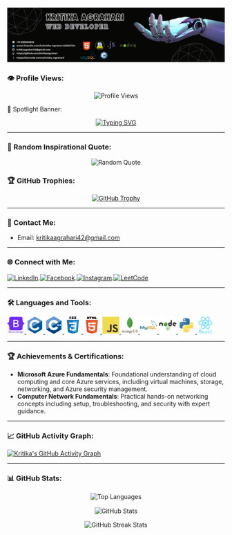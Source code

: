![Banner](https://github.com/KritikaAgrahari/KritikaAgrahari/blob/main/Banner.png)

### 👁️ Profile Views:
<p align="center">
  <img src="https://komarev.com/ghpvc/?username=kritikaagrahari&style=for-the-badge&color=7e8c8d" alt="Profile Views" />
</p>

💫 Spotlight Banner:
<p align="center">
  <a href="https://github.com/KritikaAgrahari">
    <img src="https://readme-typing-svg.demolab.com?font=Fira+Code&size=22&duration=4000&pause=500&color=9f9f9f&center=true&vCenter=true&width=500&lines=Welcome+to+my+GitHub!;I'm+Kritika+Agrahari+👩‍💻;I+Love+Coding+and+Technology;Innovating+with+Passion✨;Building+Technology+for+the+Future" alt="Typing SVG" />
  </a>
</p>

---

### 💬 Random Inspirational Quote:
<p align="center">
  <img src="https://quotes-github-readme.vercel.app/api?type=horizontal&theme=tokyonight" alt="Random Quote" />
</p>

### 🏆 GitHub Trophies:
<p align="center">
  <a href="https://github.com/ryo-ma/github-profile-trophy">
    <img src="https://github-profile-trophy.vercel.app/?username=kritikaagrahari&theme=tokyonight&no-bg=true&no-frame=true&column=6" alt="GitHub Trophy" />
  </a>
</p>

---

### 📧 Contact Me:
- Email: [kritikaagrahari42@gmail.com](mailto:kritikaagrahari42@gmail.com)

---

### 🌐 Connect with Me:
<p align="left">
  <a href="https://linkedin.com/in/kritika-agrahari" target="_blank">
    <img align="center" src="https://raw.githubusercontent.com/rahuldkjain/github-profile-readme-generator/master/src/images/icons/Social/linked-in-alt.svg" alt="LinkedIn" height="30" width="40" />
  </a>
  <a href="https://fb.com/kritika agrahari" target="_blank">
    <img align="center" src="https://raw.githubusercontent.com/rahuldkjain/github-profile-readme-generator/master/src/images/icons/Social/facebook.svg" alt="Facebook" height="30" width="40" />
  </a>
  <a href="https://instagram.com/aaa_kritika" target="_blank">
    <img align="center" src="https://raw.githubusercontent.com/rahuldkjain/github-profile-readme-generator/master/src/images/icons/Social/instagram.svg" alt="Instagram" height="30" width="40" />
  </a>
  <a href="https://www.leetcode.com/kritika agrahari" target="_blank">
    <img align="center" src="https://raw.githubusercontent.com/rahuldkjain/github-profile-readme-generator/master/src/images/icons/Social/leet-code.svg" alt="LeetCode" height="30" width="40" />
  </a>
</p>

---

### 🛠️ Languages and Tools:
<p align="left"> 
  <a href="https://getbootstrap.com" target="_blank" rel="noreferrer"> 
    <img src="https://raw.githubusercontent.com/devicons/devicon/master/icons/bootstrap/bootstrap-plain-wordmark.svg" alt="Bootstrap" width="40" height="40"/> 
  </a> 
  <a href="https://www.cprogramming.com/" target="_blank" rel="noreferrer"> 
    <img src="https://raw.githubusercontent.com/devicons/devicon/master/icons/c/c-original.svg" alt="C" width="40" height="40"/> 
  </a> 
  <a href="https://www.w3schools.com/cpp/" target="_blank" rel="noreferrer"> 
    <img src="https://raw.githubusercontent.com/devicons/devicon/master/icons/cplusplus/cplusplus-original.svg" alt="C++" width="40" height="40"/> 
  </a> 
  <a href="https://www.w3schools.com/css/" target="_blank" rel="noreferrer"> 
    <img src="https://raw.githubusercontent.com/devicons/devicon/master/icons/css3/css3-original-wordmark.svg" alt="CSS3" width="40" height="40"/> 
  </a> 
  <a href="https://www.w3.org/html/" target="_blank" rel="noreferrer"> 
    <img src="https://raw.githubusercontent.com/devicons/devicon/master/icons/html5/html5-original-wordmark.svg" alt="HTML5" width="40" height="40"/> 
  </a> 
  <a href="https://developer.mozilla.org/en-US/docs/Web/JavaScript" target="_blank" rel="noreferrer"> 
    <img src="https://raw.githubusercontent.com/devicons/devicon/master/icons/javascript/javascript-original.svg" alt="JavaScript" width="40" height="40"/> 
  </a> 
  <a href="https://www.mongodb.com/" target="_blank" rel="noreferrer"> 
    <img src="https://raw.githubusercontent.com/devicons/devicon/master/icons/mongodb/mongodb-original-wordmark.svg" alt="MongoDB" width="40" height="40"/> 
  </a> 
  <a href="https://www.mysql.com/" target="_blank" rel="noreferrer"> 
    <img src="https://raw.githubusercontent.com/devicons/devicon/master/icons/mysql/mysql-original-wordmark.svg" alt="MySQL" width="40" height="40"/> 
  </a> 
  <a href="https://nodejs.org" target="_blank" rel="noreferrer"> 
    <img src="https://raw.githubusercontent.com/devicons/devicon/master/icons/nodejs/nodejs-original-wordmark.svg" alt="NodeJS" width="40" height="40"/> 
  </a> 
  <a href="https://www.python.org" target="_blank" rel="noreferrer"> 
    <img src="https://raw.githubusercontent.com/devicons/devicon/master/icons/python/python-original.svg" alt="Python" width="40" height="40"/> 
  </a> 
  <a href="https://reactjs.org/" target="_blank" rel="noreferrer"> 
    <img src="https://raw.githubusercontent.com/devicons/devicon/master/icons/react/react-original-wordmark.svg" alt="React" width="40" height="40"/> 
  </a> 
</p>

---

### 🏆 Achievements & Certifications:
<ul>
  <li><strong>Microsoft Azure Fundamentals</strong>: Foundational understanding of cloud computing and core Azure services, including virtual machines, storage, networking, and Azure security management.</li>
  <li><strong>Computer Network Fundamentals</strong>: Practical hands-on networking concepts including setup, troubleshooting, and security with expert guidance.</li>
</ul>

---

### 📈 GitHub Activity Graph:
[![Kritika's GitHub Activity Graph](https://github-readme-activity-graph.vercel.app/graph?username=kritikaagrahari&theme=tokyonight)](https://github.com/ashutosh00710/github-readme-activity-graph)

---

### 📊 GitHub Stats:
<p align="center">
  <img align="center" src="https://github-readme-stats.vercel.app/api/top-langs?username=kritikaagrahari&show_icons=true&locale=en&layout=compact&theme=tokyonight" alt="Top Languages" />
</p>

<p align="center">
  <img align="center" src="https://github-readme-stats.vercel.app/api?username=kritikaagrahari&show_icons=true&locale=en&theme=tokyonight" alt="GitHub Stats" />
</p>

<p align="center">
  <img align="center" src="https://github-readme-streak-stats.herokuapp.com/?user=kritikaagrahari&theme=tokyonight" alt="GitHub Streak Stats" />
</p>
